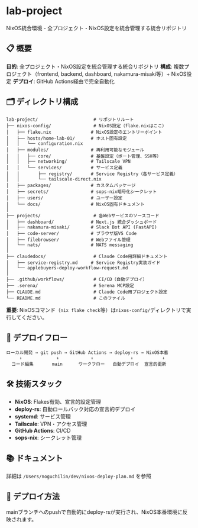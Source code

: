 # lab-project

NixOS統合環境 - 全プロジェクト・NixOS設定を統合管理する統合リポジトリ

## 📋 概要

**目的**: 全プロジェクト・NixOS設定を統合管理する統合リポジトリ
**構成**: 複数プロジェクト（frontend, backend, dashboard, nakamura-misaki等）+ NixOS設定
**デプロイ**: GitHub Actions経由で完全自動化

## 🗂️ ディレクトリ構成

```
lab-project/                     # リポジトリルート
├── nixos-config/                # NixOS設定（flake.nixはここ）
│   ├── flake.nix               # NixOS設定のエントリーポイント
│   ├── hosts/home-lab-01/      # ホスト固有設定
│   │   └── configuration.nix
│   ├── modules/                # 再利用可能なモジュール
│   │   ├── core/               # 基盤設定（ポート管理、SSH等）
│   │   ├── networking/         # Tailscale VPN
│   │   └── services/           # サービス定義
│   │       ├── registry/       # Service Registry（各サービス定義）
│   │       └── tailscale-direct.nix
│   ├── packages/               # カスタムパッケージ
│   ├── secrets/                # sops-nix暗号化シークレット
│   ├── users/                  # ユーザー設定
│   └── docs/                   # NixOS固有ドキュメント
│
├── projects/                    # 各Webサービスのソースコード
│   ├── dashboard/              # Next.js 統合ダッシュボード
│   ├── nakamura-misaki/        # Slack Bot API (FastAPI)
│   ├── code-server/            # ブラウザ版VS Code
│   ├── filebrowser/            # Webファイル管理
│   └── nats/                   # NATS messaging
│
├── claudedocs/                  # Claude Code用詳細ドキュメント
│   ├── service-registry.md     # Service Registry実装ガイド
│   └── applebuyers-deploy-workflow-request.md
│
├── .github/workflows/           # CI/CD（自動デプロイ）
├── .serena/                     # Serena MCP設定
├── CLAUDE.md                    # Claude Code用プロジェクト設定
└── README.md                    # このファイル
```

**重要**: NixOSコマンド（`nix flake check`等）は`nixos-config/`ディレクトリで実行してください。

## 🚀 デプロイフロー

```
ローカル開発 → git push → GitHub Actions → deploy-rs → NixOS本番
     ↓             ↓            ↓              ↓           ↓
  コード編集       main      ワークフロー   自動デプロイ  宣言的更新
```

## 🛠️ 技術スタック

- **NixOS**: Flakes有効、宣言的設定管理
- **deploy-rs**: 自動ロールバック対応の宣言的デプロイ
- **systemd**: サービス管理
- **Tailscale**: VPN・アクセス管理
- **GitHub Actions**: CI/CD
- **sops-nix**: シークレット管理

## 📚 ドキュメント

詳細は `/Users/noguchilin/dev/nixos-deploy-plan.md` を参照

## 🔄 デプロイ方法

mainブランチへのpushで自動的にdeploy-rsが実行され、NixOS本番環境に反映されます。
